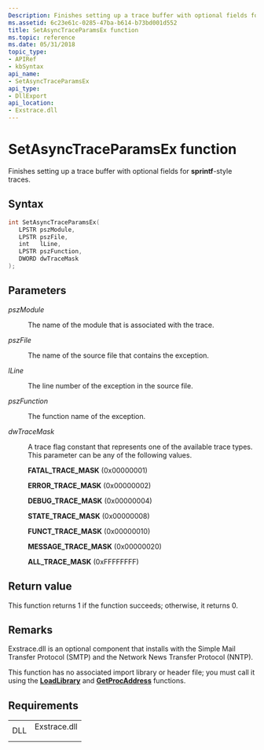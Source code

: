 ```yaml
---
Description: Finishes setting up a trace buffer with optional fields for sprintf-style traces.
ms.assetid: 6c23e61c-0285-47ba-b614-b73bd001d552
title: SetAsyncTraceParamsEx function
ms.topic: reference
ms.date: 05/31/2018
topic_type: 
- APIRef
- kbSyntax
api_name: 
- SetAsyncTraceParamsEx
api_type: 
- DllExport
api_location: 
- Exstrace.dll
---
```


# SetAsyncTraceParamsEx function

Finishes setting up a trace buffer with optional fields for **sprintf**-style traces.

## Syntax


```C++
int SetAsyncTraceParamsEx(
   LPSTR pszModule,
   LPSTR pszFile,
   int   lLine,
   LPSTR pszFunction,
   DWORD dwTraceMask
);
```



## Parameters

<dl> <dt>

*pszModule* 
</dt> <dd>

The name of the module that is associated with the trace.

</dd> <dt>

*pszFile* 
</dt> <dd>

The name of the source file that contains the exception.

</dd> <dt>

*lLine* 
</dt> <dd>

The line number of the exception in the source file.

</dd> <dt>

*pszFunction* 
</dt> <dd>

The function name of the exception.

</dd> <dt>

*dwTraceMask* 
</dt> <dd>

A trace flag constant that represents one of the available trace types. This parameter can be any of the following values.

<dl> <dt>

<span id="FATAL_TRACE_MASK"></span><span id="fatal_trace_mask"></span>**FATAL\_TRACE\_MASK** (0x00000001)
</dt> <dt>

<span id="ERROR_TRACE_MASK"></span><span id="error_trace_mask"></span>**ERROR\_TRACE\_MASK** (0x00000002)
</dt> <dt>

<span id="DEBUG_TRACE_MASK"></span><span id="debug_trace_mask"></span>**DEBUG\_TRACE\_MASK** (0x00000004)
</dt> <dt>

<span id="STATE_TRACE_MASK"></span><span id="state_trace_mask"></span>**STATE\_TRACE\_MASK** (0x00000008)
</dt> <dt>

<span id="FUNCT_TRACE_MASK"></span><span id="funct_trace_mask"></span>**FUNCT\_TRACE\_MASK** (0x00000010)
</dt> <dt>

<span id="MESSAGE_TRACE_MASK"></span><span id="message_trace_mask"></span>**MESSAGE\_TRACE\_MASK** (0x00000020)
</dt> <dt>

<span id="ALL_TRACE_MASK"></span><span id="all_trace_mask"></span>**ALL\_TRACE\_MASK** (0xFFFFFFFF)
</dt> </dl> </dd> </dl>

## Return value

This function returns 1 if the function succeeds; otherwise, it returns 0.

## Remarks

Exstrace.dll is an optional component that installs with the Simple Mail Transfer Protocol (SMTP) and the Network News Transfer Protocol (NNTP).

This function has no associated import library or header file; you must call it using the [**LoadLibrary**](/windows/win32/api/libloaderapi/nf-libloaderapi-loadlibrarya) and [**GetProcAddress**](/windows/win32/api/libloaderapi/nf-libloaderapi-getprocaddress) functions.

## Requirements



|                |                                                                                         |
|----------------|-----------------------------------------------------------------------------------------|
| DLL<br/> | <dl> <dt>Exstrace.dll</dt> </dl> |



 

 